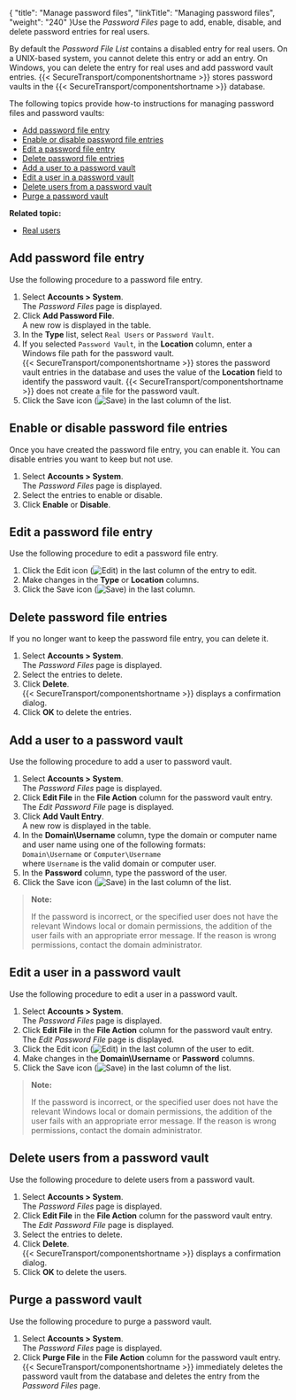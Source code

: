 {
    "title": "Manage password files",
    "linkTitle": "Managing password files",
    "weight": "240"
}Use the *Password Files* page to add, enable, disable, and delete password entries for real users.

By default the *Password File List* contains a disabled entry for real users. On a UNIX-based system, you cannot delete this entry or add an entry. On Windows, you can delete the entry for real uses and add password vault entries. {{< SecureTransport/componentshortname  >}} stores password vaults in the {{< SecureTransport/componentshortname  >}} database.

The following topics provide how-to instructions for managing password files and password vaults:

-   [Add password file entry](#Add_pass)
-   [Enable or disable password file entries](#Enable)
-   [Edit a password file entry](#Edit)
-   [Delete password file entries](#Delete)
-   [Add a user to a password vault](#Add)
-   [Edit a user in a password vault](#Edit_user)
-   [Delete users from a password vault](#Delete_users)
-   [Purge a password vault](#Purge)

**Related topic:**

-   [Real users](../c_st_real_users)

<span id="Add_pass"></span>

## Add password file entry

Use the following procedure to a password file entry.

1.  Select **Accounts > System**.  
    The *Password Files* page is displayed.
2.  Click **Add Password File**.  
    A new row is displayed in the table.
3.  In the **Type** list, select `Real Users` or `Password Vault`.
4.  If you selected `Password Vault`, in the **Location** column, enter a Windows file path for the password vault.  
    {{< SecureTransport/componentshortname >}} stores the password vault entries in the database and uses the value of the **Location** field to identify the password vault. {{< SecureTransport/componentshortname >}} does not create a file for the password vault.
5.  Click the Save icon (![Save](/Images/SecureTransport/SaveIcon_13x13.png)) in the last column of the list.

<span id="Enable"></span>

## Enable or disable password file entries

Once you have created the password file entry, you can enable it. You can disable entries you want to keep but not use.

1.  Select **Accounts > System**.  
    The *Password Files* page is displayed.
2.  Select the entries to enable or disable.
3.  Click **Enable** or **Disable**.

<span id="Edit"></span>

## Edit a password file entry

Use the following procedure to edit a password file entry.

1.  Click the Edit icon (![Edit](/Images/SecureTransport/EditIcon_12x13.png)) in the last column of the entry to edit.
2.  Make changes in the **Type** or **Location** columns.
3.  Click the Save icon (![Save](/Images/SecureTransport/SaveIcon_13x13.png)) in the last column.

<span id="Delete"></span>

## Delete password file entries

If you no longer want to keep the password file entry, you can delete it.

1.  Select **Accounts > System**.  
    The *Password Files* page is displayed.
2.  Select the entries to delete.
3.  Click **Delete**.  
    {{< SecureTransport/componentshortname >}} displays a confirmation dialog.
4.  Click **OK** to delete the entries.

<span id="Add"></span>

## Add a user to a password vault

Use the following procedure to add a user to password vault.

1.  Select **Accounts > System**.  
    The *Password Files* page is displayed.
2.  Click **Edit File** in the **File Action** column for the password vault entry.  
    The *Edit Password File* page is displayed.
3.  Click **Add Vault Entry**.  
    A new row is displayed in the table.
4.  In the **Domain\\Username** column, type the domain or computer name and user name using one of the following formats:  
    `Domain\Username` or `Computer\Username`  
    where `Username` is the valid domain or computer user.
5.  In the **Password** column, type the password of the user.
6.  Click the Save icon (![Save](/Images/SecureTransport/SaveIcon_13x13.png)) in the last column of the list.

> **Note:**
>
> If the password is incorrect, or the specified user does not have the relevant Windows local or domain permissions, the addition of the user fails with an appropriate error message. If the reason is wrong permissions, contact the domain administrator.

<span id="Edit_user"></span>

## Edit a user in a password vault

Use the following procedure to edit a user in a password vault.

1.  Select **Accounts > System**.  
    The *Password Files* page is displayed.
2.  Click **Edit File** in the **File Action** column for the password vault entry.  
    The *Edit Password File* page is displayed.
3.  Click the Edit icon (![Edit](/Images/SecureTransport/EditIcon_12x13.png)) in the last column of the user to edit.
4.  Make changes in the **Domain\\Username** or **Password** columns.
5.  Click the Save icon (![Save](/Images/SecureTransport/SaveIcon_13x13.png)) in the last column of the list.

> **Note:**
>
> If the password is incorrect, or the specified user does not have the relevant Windows local or domain permissions, the addition of the user fails with an appropriate error message. If the reason is wrong permissions, contact the domain administrator.

<span id="Delete_users"></span>

## Delete users from a password vault

Use the following procedure to delete users from a password vault.

1.  Select **Accounts > System**.  
    The *Password Files* page is displayed.
2.  Click **Edit File** in the **File Action** column for the password vault entry.  
    The *Edit Password File* page is displayed.
3.  Select the entries to delete.
4.  Click **Delete**.  
    {{< SecureTransport/componentshortname >}} displays a confirmation dialog.
5.  Click **OK** to delete the users.

<span id="Purge"></span>

## Purge a password vault

Use the following procedure to purge a password vault.

1.  Select **Accounts > System**.  
    The *Password Files* page is displayed.
2.  Click **Purge File** in the **File Action** column for the password vault entry.  
    {{< SecureTransport/componentshortname >}} immediately deletes the password vault from the database and deletes the entry from the *Password Files* page.
